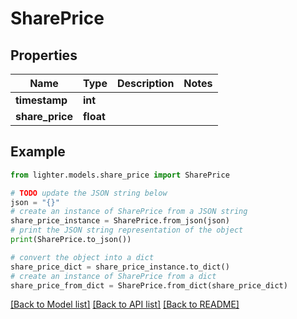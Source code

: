 # SharePrice


## Properties

Name | Type | Description | Notes
------------ | ------------- | ------------- | -------------
**timestamp** | **int** |  | 
**share_price** | **float** |  | 

## Example

```python
from lighter.models.share_price import SharePrice

# TODO update the JSON string below
json = "{}"
# create an instance of SharePrice from a JSON string
share_price_instance = SharePrice.from_json(json)
# print the JSON string representation of the object
print(SharePrice.to_json())

# convert the object into a dict
share_price_dict = share_price_instance.to_dict()
# create an instance of SharePrice from a dict
share_price_from_dict = SharePrice.from_dict(share_price_dict)
```
[[Back to Model list]](../README.md#documentation-for-models) [[Back to API list]](../README.md#documentation-for-api-endpoints) [[Back to README]](../README.md)


